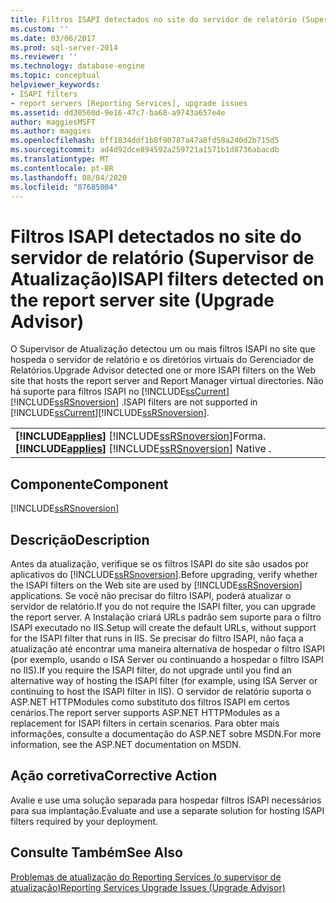 ```yaml
---
title: Filtros ISAPI detectados no site do servidor de relatório (Supervisor de atualização) | Microsoft Docs
ms.custom: ''
ms.date: 03/06/2017
ms.prod: sql-server-2014
ms.reviewer: ''
ms.technology: database-engine
ms.topic: conceptual
helpviewer_keywords:
- ISAPI filters
- report servers [Reporting Services], upgrade issues
ms.assetid: dd30560d-9e16-47c7-ba68-a9743a657e4e
author: maggiesMSFT
ms.author: maggies
ms.openlocfilehash: bff1834ddf1b8f90787a47a8fd58a240d2b715d5
ms.sourcegitcommit: ad4d92dce894592a259721a1571b1d8736abacdb
ms.translationtype: MT
ms.contentlocale: pt-BR
ms.lasthandoff: 08/04/2020
ms.locfileid: "87685004"
---
```

# <a name="isapi-filters-detected-on-the-report-server-site-upgrade-advisor"></a><span data-ttu-id="eaf2d-102">Filtros ISAPI detectados no site do servidor de relatório (Supervisor de Atualização)</span><span class="sxs-lookup"><span data-stu-id="eaf2d-102">ISAPI filters detected on the report server site (Upgrade Advisor)</span></span>
  <span data-ttu-id="eaf2d-103">O Supervisor de Atualização detectou um ou mais filtros ISAPI no site que hospeda o servidor de relatório e os diretórios virtuais do Gerenciador de Relatórios.</span><span class="sxs-lookup"><span data-stu-id="eaf2d-103">Upgrade Advisor detected one or more ISAPI filters on the Web site that hosts the report server and Report Manager virtual directories.</span></span> <span data-ttu-id="eaf2d-104">Não há suporte para filtros ISAPI no [!INCLUDE[ssCurrent](../../includes/sscurrent-md.md)] [!INCLUDE[ssRSnoversion](../../includes/ssrsnoversion-md.md)] .</span><span class="sxs-lookup"><span data-stu-id="eaf2d-104">ISAPI filters are not supported in [!INCLUDE[ssCurrent](../../includes/sscurrent-md.md)][!INCLUDE[ssRSnoversion](../../includes/ssrsnoversion-md.md)].</span></span>  
  
||  
|-|  
|<span data-ttu-id="eaf2d-105">**[!INCLUDE[applies](../../includes/applies-md.md)]**  [!INCLUDE[ssRSnoversion](../../includes/ssrsnoversion-md.md)]Forma.</span><span class="sxs-lookup"><span data-stu-id="eaf2d-105">**[!INCLUDE[applies](../../includes/applies-md.md)]**  [!INCLUDE[ssRSnoversion](../../includes/ssrsnoversion-md.md)] Native .</span></span>|  
  
## <a name="component"></a><span data-ttu-id="eaf2d-106">Componente</span><span class="sxs-lookup"><span data-stu-id="eaf2d-106">Component</span></span>  
 [!INCLUDE[ssRSnoversion](../../includes/ssrsnoversion-md.md)]  
  
## <a name="description"></a><span data-ttu-id="eaf2d-107">Descrição</span><span class="sxs-lookup"><span data-stu-id="eaf2d-107">Description</span></span>  
 <span data-ttu-id="eaf2d-108">Antes da atualização, verifique se os filtros ISAPI do site são usados por aplicativos do [!INCLUDE[ssRSnoversion](../../includes/ssrsnoversion-md.md)].</span><span class="sxs-lookup"><span data-stu-id="eaf2d-108">Before upgrading, verify whether the ISAPI filters on the Web site are used by [!INCLUDE[ssRSnoversion](../../includes/ssrsnoversion-md.md)] applications.</span></span> <span data-ttu-id="eaf2d-109">Se você não precisar do filtro ISAPI, poderá atualizar o servidor de relatório.</span><span class="sxs-lookup"><span data-stu-id="eaf2d-109">If you do not require the ISAPI filter, you can upgrade the report server.</span></span> <span data-ttu-id="eaf2d-110">A Instalação criará URLs padrão sem suporte para o filtro ISAPI executado no IIS.</span><span class="sxs-lookup"><span data-stu-id="eaf2d-110">Setup will create the default URLs, without support for the ISAPI filter that runs in IIS.</span></span> <span data-ttu-id="eaf2d-111">Se precisar do filtro ISAPI, não faça a atualização até encontrar uma maneira alternativa de hospedar o filtro ISAPI (por exemplo, usando o ISA Server ou continuando a hospedar o filtro ISAPI no IIS).</span><span class="sxs-lookup"><span data-stu-id="eaf2d-111">If you require the ISAPI filter, do not upgrade until you find an alternative way of hosting the ISAPI filter (for example, using ISA Server or continuing to host the ISAPI filter in IIS).</span></span> <span data-ttu-id="eaf2d-112">O servidor de relatório suporta o ASP.NET HTTPModules como substituto dos filtros ISAPI em certos cenários.</span><span class="sxs-lookup"><span data-stu-id="eaf2d-112">The report server supports ASP.NET HTTPModules as a replacement for ISAPI filters in certain scenarios.</span></span> <span data-ttu-id="eaf2d-113">Para obter mais informações, consulte a documentação do ASP.NET sobre MSDN.</span><span class="sxs-lookup"><span data-stu-id="eaf2d-113">For more information, see the ASP.NET documentation on MSDN.</span></span>  
  
## <a name="corrective-action"></a><span data-ttu-id="eaf2d-114">Ação corretiva</span><span class="sxs-lookup"><span data-stu-id="eaf2d-114">Corrective Action</span></span>  
 <span data-ttu-id="eaf2d-115">Avalie e use uma solução separada para hospedar filtros ISAPI necessários para sua implantação.</span><span class="sxs-lookup"><span data-stu-id="eaf2d-115">Evaluate and use a separate solution for hosting ISAPI filters required by your deployment.</span></span>  
  
## <a name="see-also"></a><span data-ttu-id="eaf2d-116">Consulte Também</span><span class="sxs-lookup"><span data-stu-id="eaf2d-116">See Also</span></span>  
 [<span data-ttu-id="eaf2d-117">Problemas de atualização do Reporting Services &#40;o supervisor de atualização&#41;</span><span class="sxs-lookup"><span data-stu-id="eaf2d-117">Reporting Services Upgrade Issues &#40;Upgrade Advisor&#41;</span></span>](../../../2014/sql-server/install/reporting-services-upgrade-issues-upgrade-advisor.md)  
  
  

